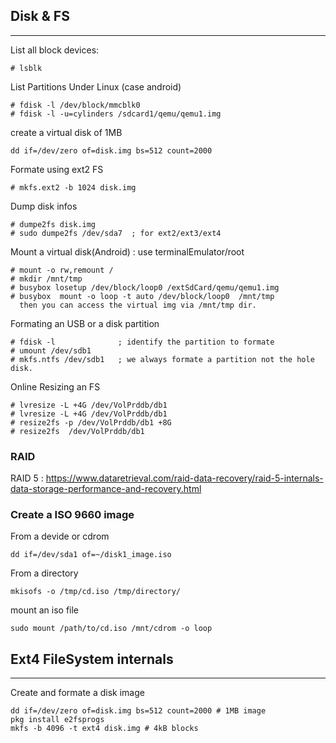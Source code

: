 ## Disk & FS
------------------------------------------
List all block devices:
 
    # lsblk

List Partitions Under Linux (case android)

    # fdisk -l /dev/block/mmcblk0 
    # fdisk -l -u=cylinders /sdcard1/qemu/qemu1.img

create a virtual disk of 1MB  

    dd if=/dev/zero of=disk.img bs=512 count=2000 	

Formate using ext2 FS
 
    # mkfs.ext2 -b 1024 disk.img
 
Dump disk infos 
 
    # dumpe2fs disk.img
    # sudo dumpe2fs /dev/sda7  ; for ext2/ext3/ext4

Mount a virtual disk(Android) : use terminalEmulator/root

    # mount -o rw,remount /
    # mkdir /mnt/tmp
    # busybox losetup /dev/block/loop0 /extSdCard/qemu/qemu1.img
    # busybox  mount -o loop -t auto /dev/block/loop0  /mnt/tmp
      then you can access the virtual img via /mnt/tmp dir.

Formating an USB or a disk partition

    # fdisk -l              ; identify the partition to formate
    # umount /dev/sdb1
    # mkfs.ntfs /dev/sdb1   ; we always formate a partition not the hole disk.
 
Online Resizing an FS

    # lvresize -L +4G /dev/VolPrddb/db1
    # lvresize -L +4G /dev/VolPrddb/db1
    # resize2fs -p /dev/VolPrddb/db1 +8G
    # resize2fs  /dev/VolPrddb/db1


### RAID
RAID 5 : https://www.dataretrieval.com/raid-data-recovery/raid-5-internals-data-storage-performance-and-recovery.html

### Create a ISO 9660 image
From a devide or cdrom 

    dd if=/dev/sda1 of=~/disk1_image.iso

From a directory  

    mkisofs -o /tmp/cd.iso /tmp/directory/ 

mount an iso file

    sudo mount /path/to/cd.iso /mnt/cdrom -o loop


## Ext4 FileSystem internals
-----------------------------------------
Create and formate a disk image

    dd if=/dev/zero of=disk.img bs=512 count=2000 # 1MB image
    pkg install e2fsprogs
    mkfs -b 4096 -t ext4 disk.img # 4kB blocks






